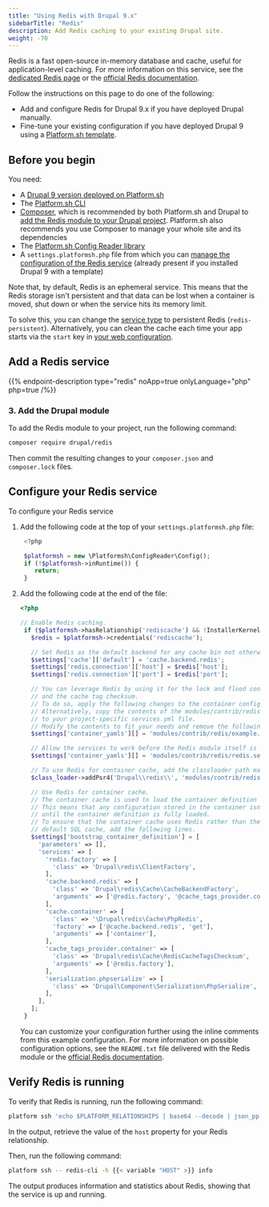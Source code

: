 ```yaml
---
title: "Using Redis with Drupal 9.x"
sidebarTitle: "Redis"
description: Add Redis caching to your existing Drupal site.
weight: -70
---
```


Redis is a fast open-source in-memory database and cache, 
useful for application-level caching. 
For more information on this service, see the [dedicated Redis page](../../add-services/redis.md) 
or the [official Redis documentation](https://redis.io/docs/).

Follow the instructions on this page to do one of the following:

- Add and configure Redis for Drupal 9.x if you have deployed Drupal manually.
- Fine-tune your existing configuration if you have deployed Drupal 9 using a [Platform.sh template](../../development/templates.md).

## Before you begin

You need:

- A [Drupal 9 version deployed on Platform.sh](../drupal9/deploy/_index.md)
- The [Platform.sh CLI](../../administration/cli/)
- [Composer](https://getcomposer.org/), which is recommended by both Platform.sh and Drupal 
  to [add the Redis module to your Drupal project](../../guides/drupal9/redis.md#3-add-the-drupal-module).
  Platform.sh also recommends you use Composer to manage your whole site and its dependencies
- The [Platform.sh Config Reader library](../../guides/drupal9/deploy/customize.md#install-the-config-reader)
- A `settings.platformsh.php` file from which you can [manage the configuration of the Redis service](../drupal9/deploy/customize.md#settingsphp) 
  (already present if you installed Drupal 9 with a template)

Note that, by default, Redis is an ephemeral service.
This means that the Redis storage isn't persistent 
and that data can be lost when a container is moved, shut down 
or when the service hits its memory limit.

To solve this, you can change the [service type](../../add-services/redis.md#service-types) 
to persistent Redis (`redis-persistent`).
Alternatively, you can clean the cache each time your app starts 
via the `start` key in [your web configuration](../../create-apps/app-reference.md#web-commands).

## Add a Redis service

{{% endpoint-description type="redis" noApp=true onlyLanguage="php" php=true /%}}

### 3. Add the Drupal module

To add the Redis module to your project, run the following command:

```bash
composer require drupal/redis
```

Then commit the resulting changes to your `composer.json` 
and `composer.lock` files.

## Configure your Redis service

To configure your Redis service

1. Add the following code at the top of your `settings.platformsh.php` file:

   ```php {location="settings.platformsh.php"}
    <?php

    $platformsh = new \Platformsh\ConfigReader\Config();
    if (!$platformsh->inRuntime()) {
       return;
    }
   ```

2. Add the following code at the end of the file:

   ```php {location="settings.platformsh.php"}
   <?php

   // Enable Redis caching.
    if ($platformsh->hasRelationship('rediscache') && !InstallerKernel::installationAttempted() && extension_loaded('redis')) {
      $redis = $platformsh->credentials('rediscache');

      // Set Redis as the default backend for any cache bin not otherwise specified.
      $settings['cache']['default'] = 'cache.backend.redis';
      $settings['redis.connection']['host'] = $redis['host'];
      $settings['redis.connection']['port'] = $redis['port'];

      // You can leverage Redis by using it for the lock and flood control systems 
      // and the cache tag checksum. 
      // To do so, apply the following changes to the container configuration.
      // Alternatively, copy the contents of the modules/contrib/redis/example.services.yml file 
      // to your project-specific services.yml file.
      // Modify the contents to fit your needs and remove the following line.
      $settings['container_yamls'][] = 'modules/contrib/redis/example.services.yml';

      // Allow the services to work before the Redis module itself is enabled.
      $settings['container_yamls'][] = 'modules/contrib/redis/redis.services.yml';

      // To use Redis for container cache, add the classloader path manually.
      $class_loader->addPsr4('Drupal\\redis\\', 'modules/contrib/redis/src');

      // Use Redis for container cache.
      // The container cache is used to load the container definition itself.
      // This means that any configuration stored in the container isn't available
      // until the container definition is fully loaded.
      // To ensure that the container cache uses Redis rather than the
      // default SQL cache, add the following lines.
      $settings['bootstrap_container_definition'] = [
        'parameters' => [],
        'services' => [
          'redis.factory' => [
            'class' => 'Drupal\redis\ClientFactory',
          ],
          'cache.backend.redis' => [
            'class' => 'Drupal\redis\Cache\CacheBackendFactory',
            'arguments' => ['@redis.factory', '@cache_tags_provider.container', '@serialization.phpserialize'],
          ],
          'cache.container' => [
            'class' => '\Drupal\redis\Cache\PhpRedis',
            'factory' => ['@cache.backend.redis', 'get'],
            'arguments' => ['container'],
          ],
          'cache_tags_provider.container' => [
            'class' => 'Drupal\redis\Cache\RedisCacheTagsChecksum',
            'arguments' => ['@redis.factory'],
          ],
          'serialization.phpserialize' => [
            'class' => 'Drupal\Component\Serialization\PhpSerialize',
          ],
        ],
      ];
    }
   ```

   You can customize your configuration further 
   using the inline comments from this example configuration.
   For more information on possible configuration options, 
   see the `README.txt` file delivered with the Redis module 
   or the [official Redis documentation](https://redis.io/docs/). 

## Verify Redis is running

To verify that Redis is running, run the following command:

```bash
platform ssh 'echo $PLATFORM_RELATIONSHIPS | base64 --decode | json_pp'
```

In the output, retrieve the value of the `host` property for your Redis relationship.

Then, run the following command:

```bash
platform ssh -- redis-cli -h {{< variable "HOST" >}} info
```

The output produces information and statistics about Redis,
showing that the service is up and running.